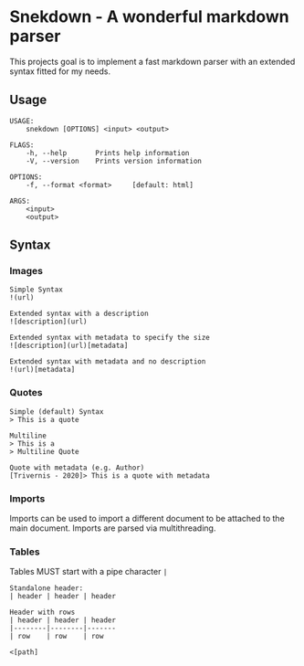 # Snekdown - A wonderful markdown parser

This projects goal is to implement a fast markdown parser with an extended syntax fitted
for my needs.

## Usage

```
USAGE:
    snekdown [OPTIONS] <input> <output>

FLAGS:
    -h, --help       Prints help information
    -V, --version    Prints version information

OPTIONS:
    -f, --format <format>     [default: html]

ARGS:
    <input>     
    <output>
```

## Syntax

### Images

```
Simple Syntax
!(url)

Extended syntax with a description
![description](url)

Extended syntax with metadata to specify the size
![description](url)[metadata]

Extended syntax with metadata and no description
!(url)[metadata]
```

### Quotes

```
Simple (default) Syntax
> This is a quote

Multiline
> This is a 
> Multiline Quote

Quote with metadata (e.g. Author)
[Trivernis - 2020]> This is a quote with metadata
```

### Imports

Imports can be used to import a different document to be attached to the main document.
Imports are parsed via multithreading.

### Tables

Tables MUST start with a pipe character `|`

```
Standalone header:
| header | header | header

Header with rows
| header | header | header
|--------|--------|-------
| row    | row    | row
```

```
<[path]
```